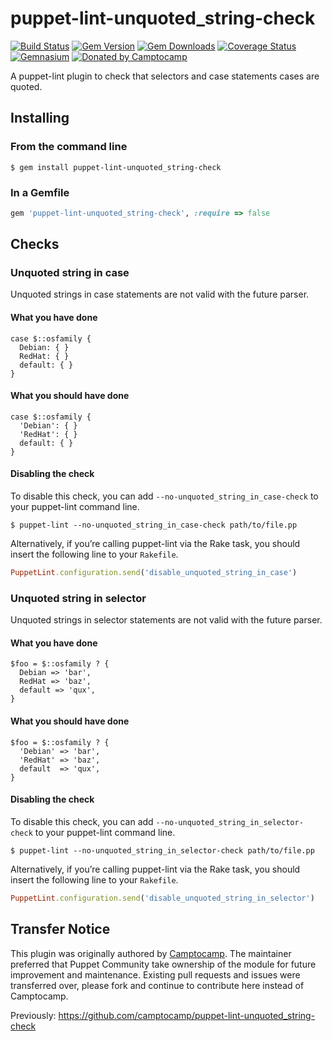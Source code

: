 puppet-lint-unquoted_string-check
=================================

[![Build Status](https://img.shields.io/travis/voxpupuli/puppet-lint-unquoted_string-check.svg)](https://travis-ci.org/voxpupuli/puppet-lint-unquoted_string-check)
[![Gem Version](https://img.shields.io/gem/v/puppet-lint-unquoted_string-check.svg)](https://rubygems.org/gems/puppet-lint-unquoted_string-check)
[![Gem Downloads](https://img.shields.io/gem/dt/puppet-lint-unquoted_string-check.svg)](https://rubygems.org/gems/puppet-lint-unquoted_string-check)
[![Coverage Status](https://img.shields.io/coveralls/voxpupuli/puppet-lint-unquoted_string-check.svg)](https://coveralls.io/r/voxpupuli/puppet-lint-unquoted_string-check?branch=master)
[![Gemnasium](https://img.shields.io/gemnasium/voxpupuli/puppet-lint-unquoted_string-check.svg)](https://gemnasium.com/voxpupuli/puppet-lint-unquoted_string-check)
[![Donated by Camptocamp](https://img.shields.io/badge/donated%20by-camptocamp-fb7047.svg)](#transfer-notice)

A puppet-lint plugin to check that selectors and case statements cases are quoted.

## Installing

### From the command line

```shell
$ gem install puppet-lint-unquoted_string-check
```

### In a Gemfile

```ruby
gem 'puppet-lint-unquoted_string-check', :require => false
```

## Checks

### Unquoted string in case

Unquoted strings in case statements are not valid with the future parser.

#### What you have done

```puppet
case $::osfamily {
  Debian: { }
  RedHat: { }
  default: { }
}
```

#### What you should have done

```puppet
case $::osfamily {
  'Debian': { }
  'RedHat': { }
  default: { }
}
```

#### Disabling the check

To disable this check, you can add `--no-unquoted_string_in_case-check` to your puppet-lint command line.

```shell
$ puppet-lint --no-unquoted_string_in_case-check path/to/file.pp
```

Alternatively, if you’re calling puppet-lint via the Rake task, you should insert the following line to your `Rakefile`.

```ruby
PuppetLint.configuration.send('disable_unquoted_string_in_case')
```


### Unquoted string in selector

Unquoted strings in selector statements are not valid with the future parser.

#### What you have done

```puppet
$foo = $::osfamily ? {
  Debian => 'bar',
  RedHat => 'baz',
  default => 'qux',
}
```

#### What you should have done

```puppet
$foo = $::osfamily ? {
  'Debian' => 'bar',
  'RedHat' => 'baz',
  default  => 'qux',
}
```

#### Disabling the check

To disable this check, you can add `--no-unquoted_string_in_selector-check` to your puppet-lint command line.

```shell
$ puppet-lint --no-unquoted_string_in_selector-check path/to/file.pp
```

Alternatively, if you’re calling puppet-lint via the Rake task, you should insert the following line to your `Rakefile`.

```ruby
PuppetLint.configuration.send('disable_unquoted_string_in_selector')
```

## Transfer Notice

This plugin was originally authored by [Camptocamp](http://www.camptocamp.com).
The maintainer preferred that Puppet Community take ownership of the module for future improvement and maintenance.
Existing pull requests and issues were transferred over, please fork and continue to contribute here instead of Camptocamp.

Previously: https://github.com/camptocamp/puppet-lint-unquoted_string-check
